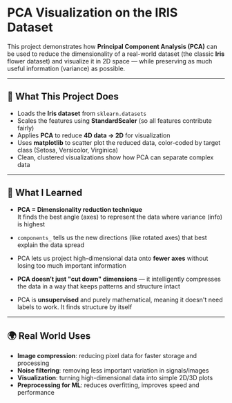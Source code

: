 # PCA Visualization on the IRIS Dataset

This project demonstrates how **Principal Component Analysis (PCA)** can be used to reduce the dimensionality of a real-world dataset (the classic **Iris** flower dataset) and visualize it in 2D space — while preserving as much useful information (variance) as possible.

---

## 📌 What This Project Does

- Loads the **Iris dataset** from `sklearn.datasets`
- Scales the features using **StandardScaler** (so all features contribute fairly)
- Applies **PCA** to reduce **4D data → 2D** for visualization
- Uses **matplotlib** to scatter plot the reduced data, color-coded by target class (Setosa, Versicolor, Virginica)
- Clean, clustered visualizations show how PCA can separate complex data

---

## 🧠 What I Learned

- **PCA = Dimensionality reduction technique**  
  It finds the best angle (axes) to represent the data where variance (info) is highest

- `components_` tells us the new directions (like rotated axes) that best explain the data spread

- PCA lets us project high-dimensional data onto **fewer axes** without losing too much important information

- **PCA doesn’t just "cut down" dimensions** — it intelligently compresses the data in a way that keeps patterns and structure intact

- PCA is **unsupervised** and purely mathematical, meaning it doesn't need labels to work. It finds structure by itself

---

## 🌍 Real World Uses

- **Image compression**: reducing pixel data for faster storage and processing  
- **Noise filtering**: removing less important variation in signals/images  
- **Visualization**: turning high-dimensional data into simple 2D/3D plots  
- **Preprocessing for ML**: reduces overfitting, improves speed and performance  

